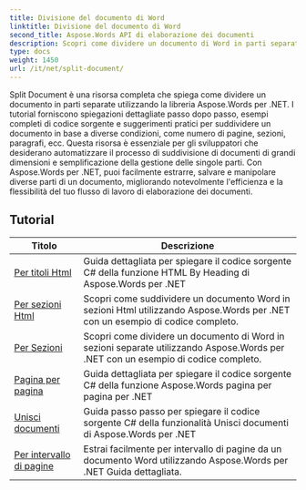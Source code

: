 ```yaml
---
title: Divisione del documento di Word
linktitle: Divisione del documento di Word
second_title: Aspose.Words API di elaborazione dei documenti
description: Scopri come dividere un documento di Word in parti separate utilizzando Aspose.Words per .NET. Questa risorsa completa fornisce esercitazioni dettagliate, esempi di codice sorgente e suggerimenti pratici per suddividere i documenti in base a condizioni diverse.
type: docs
weight: 1450
url: /it/net/split-document/
---
```

Split Document è una risorsa completa che spiega come dividere un documento in parti separate utilizzando la libreria Aspose.Words per .NET. I tutorial forniscono spiegazioni dettagliate passo dopo passo, esempi completi di codice sorgente e suggerimenti pratici per suddividere un documento in base a diverse condizioni, come numero di pagine, sezioni, paragrafi, ecc. Questa risorsa è essenziale per gli sviluppatori che desiderano automatizzare il processo di suddivisione di documenti di grandi dimensioni e semplificazione della gestione delle singole parti. Con Aspose.Words per .NET, puoi facilmente estrarre, salvare e manipolare diverse parti di un documento, migliorando notevolmente l'efficienza e la flessibilità del tuo flusso di lavoro di elaborazione dei documenti.

 ## Tutorial
| Titolo | Descrizione |
| --- | --- |
| [Per titoli Html](./by-headings-html/) | Guida dettagliata per spiegare il codice sorgente C# della funzione HTML By Heading di Aspose.Words per .NET |
| [Per sezioni Html](./by-sections-html/) | Scopri come suddividere un documento Word in sezioni Html utilizzando Aspose.Words per .NET con un esempio di codice completo. |
| [Per Sezioni](./by-sections/) | Scopri come dividere un documento di Word in sezioni separate utilizzando Aspose.Words per .NET con un esempio di codice completo. |
| [Pagina per pagina](./page-by-page/) | Guida dettagliata per spiegare il codice sorgente C# della funzione Aspose.Words pagina per pagina per .NET |
| [Unisci documenti](./merge-documents/) | Guida passo passo per spiegare il codice sorgente C# della funzionalità Unisci documenti di Aspose.Words per .NET |
| [Per intervallo di pagine](./by-page-range/) | Estrai facilmente per intervallo di pagine da un documento Word utilizzando Aspose.Words per .NET Guida dettagliata. |